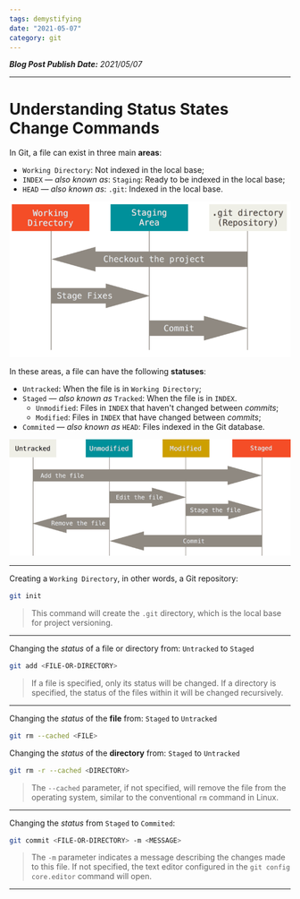 ```yaml
---
tags: demystifying
date: "2021-05-07"
category: git
---
```


*__Blog Post Publish Date:__ 2021/05/07*

---

# Understanding Status States Change Commands

In Git, a file can exist in three main **areas**:

- `Working Directory`: Not indexed in the local base;
- `INDEX` — *also known as*: `Staging`: Ready to be indexed in the local base;
- `HEAD` — *also known as*: `.git`: Indexed in the local base.

![](img/file-areas.png)

In these areas, a file can have the following **statuses**:

- `Untracked`: When the file is in `Working Directory`;
- `Staged` — *also known as* `Tracked`: When the file is in `INDEX`.
    - `Unmodified`: Files in `INDEX` that haven't changed between *commits*;
    - `Modified`: Files in `INDEX` that have changed between *commits*;
- `Commited` — *also known as* `HEAD`: Files indexed in the Git database.

![](img/file-status.png)

---

Creating a `Working Directory`, in other words, a Git repository:

```bash
git init 
```

> This command will create the `.git` directory, which is the local base for project versioning.

---

Changing the *status* of a file or directory from: `Untracked` to `Staged`

```bash
git add <FILE-OR-DIRECTORY>
```

> If a file is specified, only its status will be changed. If a directory is specified, the status of the files within it will be changed recursively.

---

Changing the *status* of the **file** from: `Staged` to `Untracked`

```bash
git rm --cached <FILE>                                        
```

Changing the *status* of the **directory** from: `Staged` to `Untracked`

```bash
git rm -r --cached <DIRECTORY>                                        
```

> The `--cached` parameter, if not specified, will remove the file from the operating system, similar to the conventional `rm` command in Linux.

---

Changing the *status* from `Staged` to `Commited`:

```bash
git commit <FILE-OR-DIRECTORY> -m <MESSAGE>         
```

> The `-m` parameter indicates a message describing the changes made to this file. If not specified, the text editor configured in the `git config core.editor` command will open.

---
